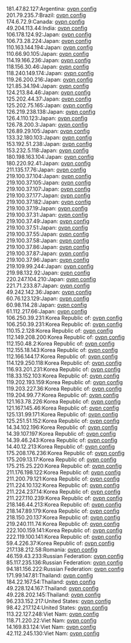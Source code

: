 181.47.82.127:Argentina: [ovpn config](vpn/181_47_82_127.ovpn)  
201.79.235.7:Brazil: [ovpn config](vpn/201_79_235_7.ovpn)  
174.6.72.9:Canada: [ovpn config](vpn/174_6_72_9.ovpn)  
49.204.113.44:India: [ovpn config](vpn/49_204_113_44.ovpn)  
106.178.124.92:Japan: [ovpn config](vpn/106_178_124_92.ovpn)  
106.73.28.224:Japan: [ovpn config](vpn/106_73_28_224.ovpn)  
110.163.144.194:Japan: [ovpn config](vpn/110_163_144_194.ovpn)  
110.66.90.105:Japan: [ovpn config](vpn/110_66_90_105.ovpn)  
114.19.166.236:Japan: [ovpn config](vpn/114_19_166_236.ovpn)  
118.156.30.46:Japan: [ovpn config](vpn/118_156_30_46.ovpn)  
118.240.149.174:Japan: [ovpn config](vpn/118_240_149_174.ovpn)  
119.26.200.216:Japan: [ovpn config](vpn/119_26_200_216.ovpn)  
121.85.34.194:Japan: [ovpn config](vpn/121_85_34_194.ovpn)  
124.213.84.46:Japan: [ovpn config](vpn/124_213_84_46.ovpn)  
125.202.44.37:Japan: [ovpn config](vpn/125_202_44_37.ovpn)  
125.202.75.165:Japan: [ovpn config](vpn/125_202_75_165.ovpn)  
126.219.238.138:Japan: [ovpn config](vpn/126_219_238_138.ovpn)  
126.4.110.123:Japan: [ovpn config](vpn/126_4_110_123.ovpn)  
126.78.200.3:Japan: [ovpn config](vpn/126_78_200_3.ovpn)  
126.89.29.105:Japan: [ovpn config](vpn/126_89_29_105.ovpn)  
133.32.180.103:Japan: [ovpn config](vpn/133_32_180_103.ovpn)  
153.192.51.238:Japan: [ovpn config](vpn/153_192_51_238.ovpn)  
153.232.5.118:Japan: [ovpn config](vpn/153_232_5_118.ovpn)  
180.198.163.104:Japan: [ovpn config](vpn/180_198_163_104.ovpn)  
180.220.92.41:Japan: [ovpn config](vpn/180_220_92_41.ovpn)  
211.135.17.76:Japan: [ovpn config](vpn/211_135_17_76.ovpn)  
219.100.37.104:Japan: [ovpn config](vpn/219_100_37_104.ovpn)  
219.100.37.105:Japan: [ovpn config](vpn/219_100_37_105.ovpn)  
219.100.37.107:Japan: [ovpn config](vpn/219_100_37_107.ovpn)  
219.100.37.177:Japan: [ovpn config](vpn/219_100_37_177.ovpn)  
219.100.37.182:Japan: [ovpn config](vpn/219_100_37_182.ovpn)  
219.100.37.19:Japan: [ovpn config](vpn/219_100_37_19.ovpn)  
219.100.37.31:Japan: [ovpn config](vpn/219_100_37_31.ovpn)  
219.100.37.49:Japan: [ovpn config](vpn/219_100_37_49.ovpn)  
219.100.37.51:Japan: [ovpn config](vpn/219_100_37_51.ovpn)  
219.100.37.55:Japan: [ovpn config](vpn/219_100_37_55.ovpn)  
219.100.37.58:Japan: [ovpn config](vpn/219_100_37_58.ovpn)  
219.100.37.86:Japan: [ovpn config](vpn/219_100_37_86.ovpn)  
219.100.37.87:Japan: [ovpn config](vpn/219_100_37_87.ovpn)  
219.100.37.96:Japan: [ovpn config](vpn/219_100_37_96.ovpn)  
219.109.99.244:Japan: [ovpn config](vpn/219_109_99_244.ovpn)  
219.98.132.92:Japan: [ovpn config](vpn/219_98_132_92.ovpn)  
220.247.104.210:Japan: [ovpn config](vpn/220_247_104_210.ovpn)  
221.71.233.87:Japan: [ovpn config](vpn/221_71_233_87.ovpn)  
49.242.142.36:Japan: [ovpn config](vpn/49_242_142_36.ovpn)  
60.76.123.129:Japan: [ovpn config](vpn/60_76_123_129.ovpn)  
60.98.114.28:Japan: [ovpn config](vpn/60_98_114_28.ovpn)  
61.112.217.66:Japan: [ovpn config](vpn/61_112_217_66.ovpn)  
106.250.39.231:Korea Republic of: [ovpn config](vpn/106_250_39_231.ovpn)  
106.250.39.231:Korea Republic of: [ovpn config](vpn/106_250_39_231.ovpn)  
110.15.2.128:Korea Republic of: [ovpn config](vpn/110_15_2_128.ovpn)  
112.149.208.200:Korea Republic of: [ovpn config](vpn/112_149_208_200.ovpn)  
112.150.48.2:Korea Republic of: [ovpn config](vpn/112_150_48_2.ovpn)  
112.155.18.143:Korea Republic of: [ovpn config](vpn/112_155_18_143.ovpn)  
112.166.144.17:Korea Republic of: [ovpn config](vpn/112_166_144_17.ovpn)  
114.129.250.118:Korea Republic of: [ovpn config](vpn/114_129_250_118.ovpn)  
116.93.201.231:Korea Republic of: [ovpn config](vpn/116_93_201_231.ovpn)  
118.33.152.103:Korea Republic of: [ovpn config](vpn/118_33_152_103.ovpn)  
119.202.193.159:Korea Republic of: [ovpn config](vpn/119_202_193_159.ovpn)  
119.203.227.36:Korea Republic of: [ovpn config](vpn/119_203_227_36.ovpn)  
119.204.99.77:Korea Republic of: [ovpn config](vpn/119_204_99_77.ovpn)  
121.163.78.226:Korea Republic of: [ovpn config](vpn/121_163_78_226.ovpn)  
121.167.145.46:Korea Republic of: [ovpn config](vpn/121_167_145_46.ovpn)  
125.131.99.171:Korea Republic of: [ovpn config](vpn/125_131_99_171.ovpn)  
125.251.51.152:Korea Republic of: [ovpn config](vpn/125_251_51_152.ovpn)  
14.34.102.196:Korea Republic of: [ovpn config](vpn/14_34_102_196.ovpn)  
14.39.107.197:Korea Republic of: [ovpn config](vpn/14_39_107_197.ovpn)  
14.39.46.243:Korea Republic of: [ovpn config](vpn/14_39_46_243.ovpn)  
14.40.12.213:Korea Republic of: [ovpn config](vpn/14_40_12_213.ovpn)  
175.208.176.236:Korea Republic of: [ovpn config](vpn/175_208_176_236.ovpn)  
175.209.13.17:Korea Republic of: [ovpn config](vpn/175_209_13_17.ovpn)  
175.215.25.220:Korea Republic of: [ovpn config](vpn/175_215_25_220.ovpn)  
211.176.198.122:Korea Republic of: [ovpn config](vpn/211_176_198_122.ovpn)  
211.200.79.121:Korea Republic of: [ovpn config](vpn/211_200_79_121.ovpn)  
211.224.10.132:Korea Republic of: [ovpn config](vpn/211_224_10_132.ovpn)  
211.224.237.14:Korea Republic of: [ovpn config](vpn/211_224_237_14.ovpn)  
211.227.110.239:Korea Republic of: [ovpn config](vpn/211_227_110_239.ovpn)  
218.146.44.213:Korea Republic of: [ovpn config](vpn/218_146_44_213.ovpn)  
218.147.89.179:Korea Republic of: [ovpn config](vpn/218_147_89_179.ovpn)  
218.150.20.137:Korea Republic of: [ovpn config](vpn/218_150_20_137.ovpn)  
219.240.111.74:Korea Republic of: [ovpn config](vpn/219_240_111_74.ovpn)  
222.100.159.141:Korea Republic of: [ovpn config](vpn/222_100_159_141.ovpn)  
222.119.100.141:Korea Republic of: [ovpn config](vpn/222_119_100_141.ovpn)  
59.4.226.37:Korea Republic of: [ovpn config](vpn/59_4_226_37.ovpn)  
217.138.212.58:Romania: [ovpn config](vpn/217_138_212_58.ovpn)  
46.159.43.233:Russian Federation: [ovpn config](vpn/46_159_43_233.ovpn)  
85.117.235.136:Russian Federation: [ovpn config](vpn/85_117_235_136.ovpn)  
94.181.156.222:Russian Federation: [ovpn config](vpn/94_181_156_222.ovpn)  
171.99.147.81:Thailand: [ovpn config](vpn/171_99_147_81.ovpn)  
184.22.167.54:Thailand: [ovpn config](vpn/184_22_167_54.ovpn)  
49.228.124.167:Thailand: [ovpn config](vpn/49_228_124_167.ovpn)  
49.228.202.145:Thailand: [ovpn config](vpn/49_228_202_145.ovpn)  
96.233.152.217:United States: [ovpn config](vpn/96_233_152_217.ovpn)  
98.42.217.124:United States: [ovpn config](vpn/98_42_217_124.ovpn)  
113.22.127.248:Viet Nam: [ovpn config](vpn/113_22_127_248.ovpn)  
118.71.220.22:Viet Nam: [ovpn config](vpn/118_71_220_22.ovpn)  
14.169.83.124:Viet Nam: [ovpn config](vpn/14_169_83_124.ovpn)  
42.112.245.130:Viet Nam: [ovpn config](vpn/42_112_245_130.ovpn)  

